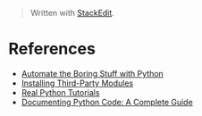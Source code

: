 > Written with [StackEdit](https://stackedit.io/).

# References

- [Automate the Boring Stuff with Python](https://automatetheboringstuff.com/)
- [Installing Third-Party Modules](https://automatetheboringstuff.com/appendixa/)
- [Real Python Tutorials](https://realpython.com/)
- [Documenting Python Code: A Complete Guide](https://realpython.com/documenting-python-code/)
<!--stackedit_data:
eyJoaXN0b3J5IjpbMTc5NjYxODQ4MCwtNzIwMzA1Mzg2LDExOT
UyNjUxNzIsMTMwOTA5OTM3M119
-->